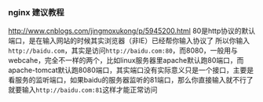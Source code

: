 ### nginx 建议教程
http://www.cnblogs.com/jingmoxukong/p/5945200.html
80是http协议的默认端口，是在输入网站的时候其实浏览器（非IE）已经帮你输入协议了
所以你输入`http://baidu.com`，其实是访问`http://baidu.com:80`，而8080，一般用与webcahe，完全不一样的两个，比如linux服务器里apache默认跑80端口，而apache-tomcat默认跑8080端口，其实端口没有实际意义只是一个接口，主要是看服务的监听端口，如果baidu的服务器监听的81端口，那么你直接输入就不行了就要输入`http://baidu.com:81`这样才能正常访问
